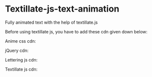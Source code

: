 # Textillate-js-text-animation

Fully animated text with the help of textillate.js

Before using textillate js, you have to add these cdn given down below:

Anime css cdn: <link rel="stylesheet" href="https://cdnjs.cloudflare.com/ajax/libs/animate.css/3.7.0/animate.min.css">

jQuery cdn: <script src="https://code.jquery.com/jquery-3.7.1.min.js" integrity="sha256-/JqT3SQfawRcv/BIHPThkBvs0OEvtFFmqPF/lYI/Cxo=" crossorigin="anonymous"></script>

Lettering js cdn: <script src="https://cdnjs.cloudflare.com/ajax/libs/lettering.js/0.6.1/jquery.lettering.min.js" integrity="sha512-VJ/iYbiu1eJ6yLimfTi65t2R9TFcG5D9X8ZCfbbEFhTfPnKJh8byoKXEawi5ScJZBYL1eiirL1+MczZDx0Tz9Q==" crossorigin="anonymous" referrerpolicy="no-referrer"></script>

Textillate js cdn: <script src="https://cdn.jsdelivr.net/npm/textillate@0.4.1/jquery.textillate.min.js"></script>
